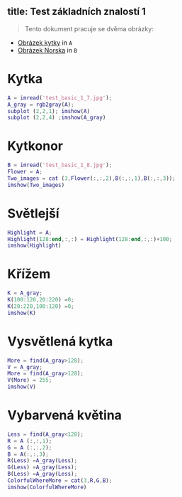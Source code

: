 title: Test základních znalostí 1
---
>Tento dokument pracuje se dvěma obrázky: 

* [Obrázek kytky](media/test_basic_1_7.jpg) in `A` 
* [Obrázek Norska](media/tes_basic_1_8.jpg) in `B`
# Kytka
 ``` matlab
A = imread('test_basic_1_7.jpg');
A_gray = rgb2gray(A);
subplot (2,2,1); imshow(A)
subplot (2,2,4) ;imshow(A_gray)
 ```
# Kytkonor
 ``` matlab
B = imread('test_basic_1_8.jpg');
Flower = A;
Two_images = cat (3,Flower(:,:,2),B(:,:,1),B(:,:,3));
imshow(Two_images)
 ```
 # Světlejší
 ``` matlab
Highlight = A;
Highlight(128:end,:,:) = Highlight(128:end,:,:)+100;
imshow(Highlight)
 ```
# Křížem
 ``` matlab
K = A_gray;
K(100:120,20:220) =0;
K(20:220,100:120) =0;
imshow(K)
 ```
# Vysvětlená kytka
 ``` matlab
More = find(A_gray>128);
V = A_gray;
More = find(A_gray>128);
V(More) = 255;
imshow(V)
 ```
# Vybarvená květina
 ``` matlab
Less = find(A_gray<128);
R = A (:,:,1);
G = A (:,:,2);
B = A(:,:,3);
R(Less) =A_gray(Less);
G(Less) =A_gray(Less);
B(Less) =A_gray(Less);
ColorfulWhereMore = cat(3,R,G,B);
imshow(ColorfulWhereMore)
 ```



